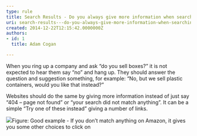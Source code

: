 ```yaml
---
type: rule
title: Search Results - Do you always give more information when searching doesn’t find anything?
uri: search-results---do-you-always-give-more-information-when-searching-doesnt-find-anything
created: 2014-12-22T12:15:42.0000000Z
authors:
- id: 1
  title: Adam Cogan

---
```


 

When you ring up a company and ask “do you sell boxes?” it is not expected to hear them say “no” and hang up. They should answer the question and suggestion something, for example: “No, but we sell plastic containers, would you like that instead?” ​

Websites should do the same by giving more information instead of just say “404 – page not found” or “your search did not match anything”. It can be a simple “Try one of these instead” giving a number of links. ​

 ![](/PublishingImages/amazon-search.jpg)Figure: Good example - If you don’t match anything on Amazon, it gives you some other choices to click on
